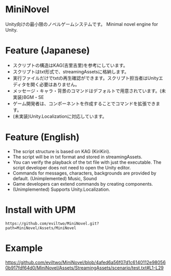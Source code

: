 # MiniNovel
Unity向けの最小限のノベルゲームシステムです。
Minimal novel engine for Unity.

# Feature (Japanese)
- スクリプトの構造はKAG(吉里吉里)を参考にしています。
- スクリプトはtxt形式で、streamingAssetsに格納します。
- 実行ファイルだけでtxtの再生確認ができます。スクリプト担当者はUnityエディタを開く必要はありません。
- メッセージ・キャラ・背景のコマンドはデフォルトで用意されています。(未実装)BGM・SE
- ゲーム開発者は、コンポーネントを作成することでコマンドを拡張できます。
- (未実装)Unity.Localizationに対応しています。

# Feature (English)
- The script structure is based on KAG (KiriKiri).
- The script will be in txt format and stored in streamingAssets.
- You can verify the playback of the txt file with just the executable. The script developer does not need to open the Unity editor.
- Commands for messages, characters, backgrounds are provided by default. (Unimplemented) Music, Sound
- Game developers can extend commands by creating components.
- (Unimplemented) Supports Unity.Localization.

# Install with UPM
```
https://github.com/eviltwo/MiniNovel.git?path=MiniNovel/Assets/MiniNovel
```

# Example
https://github.com/eviltwo/MiniNovel/blob/4afed6a56f07d1c6140112e980560b917fdf64d0/MiniNovel/Assets/StreamingAssets/scenario/test.txt#L1-L29
